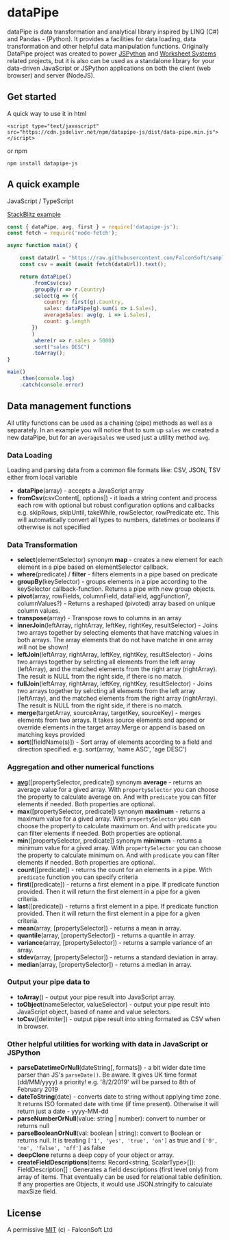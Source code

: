 # dataPipe

dataPipe is data transformation and analytical library inspired by LINQ (C#) and Pandas - (Python). It provides a facilities for data loading, data transformation and other helpful data manipulation functions. Originally DataPipe project was created to power [JSPython](https://github.com/jspython-dev/jspython) and [Worksheet Systems](https://worksheet.systems) related projects, but it is also can be used as a standalone library for your data-driven JavaScript or JSPython applications on both the client (web browser) and server (NodeJS).

## Get started

A quick way to use it in html

```
<script type="text/javascript" src="https://cdn.jsdelivr.net/npm/datapipe-js/dist/data-pipe.min.js"></script>
```

or npm

```
npm install datapipe-js
```

## A quick example

JavaScript / TypeScript

[StackBlitz example](https://stackblitz.com/edit/datapipe-js-examples?file=index.js)

```js
const { dataPipe, avg, first } = require('datapipe-js');
const fetch = require('node-fetch');

async function main() {

    const dataUrl = "https://raw.githubusercontent.com/FalconSoft/sample-data/master/CSV/sample-testing-data-100.csv";
    const csv = await (await fetch(dataUrl)).text();

    return dataPipe()
        .fromCsv(csv)
        .groupBy(r => r.Country)
        .select(g => ({
            country: first(g).Country,
            sales: dataPipe(g).sum(i => i.Sales),
            averageSales: avg(g, i => i.Sales),
            count: g.length
        })
        )
        .where(r => r.sales > 5000)
        .sort("sales DESC")
        .toArray();
}

main()
    .then(console.log)
    .catch(console.error)
```

## Data management functions

All utlity functions can be used as a chaining (pipe) methods as well as a separately. In an example you will notice that to sum up `sales` we created a new dataPipe, but for an `averageSales` we used just a utility method `avg`. 

### Data Loading

Loading and parsing data from a common file formats like: CSV, JSON, TSV either from local variable

 - **dataPipe**(array) - accepts a JavaScript array
 - **fromCsv**(csvContent[, options]) - it loads a string content and process each row with optional but robust configuration options and callbacks e.g. skipRows, skipUntil, takeWhile, rowSelector, rowPredicate etc. This will automatically convert all types to numbers, datetimes or booleans if otherwise is not specified

### Data Transformation

 - **select**(elementSelector) synonym **map** - creates a new element for each element in a pipe based on elementSelector callback.
 - **where**(predicate) / **filter** - filters elements in a pipe based on predicate
 - **groupBy**(keySelector) - groups elements in a pipe according to the keySelector callback-function. Returns a pipe with new group objects.
 - **pivot**(array, rowFields, columnField, dataField, aggFunction?, columnValues?) - Returns a reshaped (pivoted) array based on unique column values.
 - **transpose**(array) - Transpose rows to columns in an array
 - **innerJoin**(leftArray, rightArray, leftKey, rightKey, resultSelector) - Joins two arrays together by selecting elements that have matching values in both arrays. The array elements that do not have matche in one array will not be shown!
 - **leftJoin**(leftArray, rightArray, leftKey, rightKey, resultSelector) - Joins two arrays together by selrcting all elements from the left array (leftArray), and the matched elements from the right array (rightArray). The result is NULL from the right side, if there is no match.
 - **fullJoin**(leftArray, rightArray, leftKey, rightKey, resultSelector) - Joins two arrays together by selrcting all elements from the left array (leftArray), and the matched elements from the right array (rightArray). The result is NULL from the right side, if there is no match.
 - **merge**(targetArray, sourceArray, targetKey, sourceKey) - merges elements from two arrays. It takes source elements and append or override elements in the target array.Merge or append is based on matching keys provided
 - **sort**([fieldName(s)]) - Sort array of elements according to a field and direction specified. e.g. sort(array, 'name ASC', 'age DESC')


### Aggregation and other numerical functions

 - [**avg**](https://falconsoft.github.io/dataPipe/classes/_data_pipe_.datapipe.html#avg)([propertySelector, predicate]) synonym **average** - returns an average value for a gived array. With `propertySelector` you can choose the property to calculate average on. And with `predicate` you can filter elements if needed. Both properties are optional.
 - **max**([propertySelector, predicate]) synonym **maximum** - returns a maximum value for a gived array. With `propertySelector` you can choose the property to calculate maximum on. And with `predicate` you can filter elements if needed. Both properties are optional.
 - **min**([propertySelector, predicate]) synonym **minimum** - returns a minimum value for a gived array. With `propertySelector` you can choose the property to calculate minimum on. And with `predicate` you can filter elements if needed. Both properties are optional.
 - **count**([predicate]) - returns the count for an elements in a pipe. With `predicate` function you can specify criteria
 - **first**([predicate]) - returns a first element in a pipe. If predicate function provided. Then it will return the first element in a pipe for a given criteria.
 - **last**([predicate]) - returns a first element in a pipe. If predicate function provided. Then it will return the first element in a pipe for a given criteria.
 - **mean**(array, [propertySelector]) - returns a mean in array.
 - **quantile**(array, [propertySelector]) - returns a quantile in array.
 - **variance**(array, [propertySelector]) - returns a sample variance of an array.
 - **stdev**(array, [propertySelector]) - returns a standard deviation in array.
 - **median**(array, [propertySelector]) - returns a median in array.
 
### Output your pipe data to

 - **toArray**() - output your pipe result into JavaScript array.
 - **toObject**(nameSelector, valueSelector) - output your pipe result into JavaScript object, based of name and value selectors.
 - **toCsv**([delimiter]) - output pipe result into string formated as CSV
when in browser.

### Other helpful utilities for working with data in JavaScript or JSPython
 - **parseDatetimeOrNull**(dateString[, formats]) - a bit wider date time parser than JS's `parseDate()`. Be aware. It gives UK time format (dd/MM/yyyy) a priority! e.g. '8/2/2019' will be parsed to 8th of February 2019
 - **dateToString**(date) - converts date to string without applying time zone. It returns ISO formated date with time (if time present). Otherwise it will return just a date - yyyy-MM-dd
 - **parseNumberOrNull**(value: string | number): convert to number or returns null
 - **parseBooleanOrNull**(val: boolean | string): convert to Boolean or returns null. It is treating `['1', 'yes', 'true', 'on']` as true and `['0', 'no', 'false', 'off']` as false 
 - **deepClone** returns a deep copy of your object or array.
 - **createFieldDescriptions**(items: Record<string, ScalarType>[]): FieldDescription[] : Generates a field descriptions (first level only) from array of items. That eventually can be used for relational table definition. If any properties are Objects, it would use JSON.stringify to calculate maxSize field.

## License
A permissive [MIT](https://github.com/FalconSoft/dataPipe/blob/master/LICENSE) (c) - FalconSoft Ltd

 
